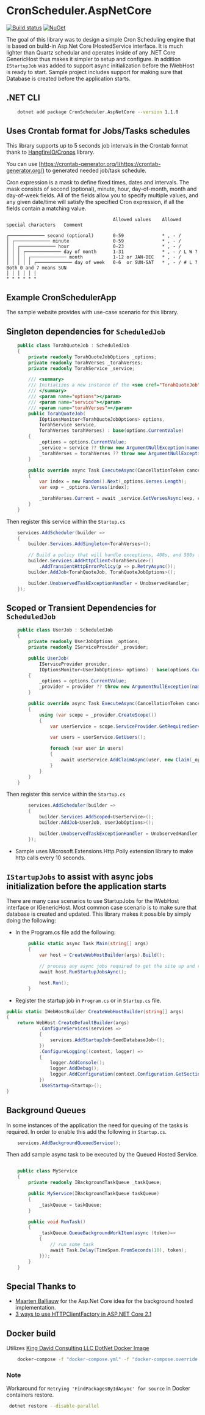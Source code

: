 # CronScheduler.AspNetCore

[![Build status](https://ci.appveyor.com/api/projects/status/wrme1wr6kgjp3a0o?svg=true)](https://ci.appveyor.com/project/kdcllc/cronscheduler-aspnetcore)
[![NuGet](https://img.shields.io/nuget/v/CronScheduler.AspNetCore.svg)](https://www.nuget.org/packages?q=CronScheduler.AspNetCore)

The goal of this library was to design a simple Cron Scheduling engine that is based on build-in Asp.Net Core  IHostedService interface.
It is much lighter than Quartz schedular and operates inside of any .NET Core GenericHost thus makes it simpler to setup and configure.
In addition `IStartupJob` was added to support async initialization before the IWebHost is ready to start. Sample project includes support for
making sure that Database is created before the application starts.

## .NET CLI

```bash
    dotnet add package CronScheduler.AspNetCore --version 1.1.0
```

## Uses Crontab format for Jobs/Tasks schedules

This library supports up to 5 seconds job intervals in the Crontab format thank to [HangfireIO/Cronos](https://github.com/HangfireIO/Cronos) library.

You can use [https://crontab-generator.org/](https://crontab-generator.org/) to generated needed job/task schedule.

Cron expression is a mask to define fixed times, dates and intervals. The mask consists of second (optional), minute, hour, day-of-month, month and day-of-week fields. All of the fields allow you to specify multiple values, and any given date/time will satisfy the specified Cron expression, if all the fields contain a matching value.

                                           Allowed values    Allowed special characters   Comment

    ┌───────────── second (optional)       0-59              * , - /                      
    │ ┌───────────── minute                0-59              * , - /                      
    │ │ ┌───────────── hour                0-23              * , - /                      
    │ │ │ ┌───────────── day of month      1-31              * , - / L W ?                
    │ │ │ │ ┌───────────── month           1-12 or JAN-DEC   * , - /                      
    │ │ │ │ │ ┌───────────── day of week   0-6  or SUN-SAT   * , - / # L ?                Both 0 and 7 means SUN
    │ │ │ │ │ │
    * * * * * *

## Example CronSchedulerApp

The sample website provides with use-case scenario for this library.

## Singleton dependencies for `ScheduledJob`

```csharp
    public class TorahQuoteJob : ScheduledJob
    {
        private readonly TorahQuoteJobOptions _options;
        private readonly TorahVerses _torahVerses;
        private readonly TorahService _service;

        /// <summary>
        /// Initializes a new instance of the <see cref="TorahQuoteJob"/> class.
        /// </summary>
        /// <param name="options"></param>
        /// <param name="service"></param>
        /// <param name="torahVerses"></param>
        public TorahQuoteJob(
            IOptionsMonitor<TorahQuoteJobOptions> options,
            TorahService service,
            TorahVerses torahVerses) : base(options.CurrentValue)
        {
            _options = options.CurrentValue;
            _service = service ?? throw new ArgumentNullException(nameof(service));
            _torahVerses = torahVerses ?? throw new ArgumentNullException(nameof(torahVerses));
        }

        public override async Task ExecuteAsync(CancellationToken cancellationToken)
        {
            var index = new Random().Next(_options.Verses.Length);
            var exp = _options.Verses[index];

            _torahVerses.Current = await _service.GetVersesAsync(exp, cancellationToken);
        }
    }
```

Then register this service within the `Startup.cs`

```csharp
    services.AddScheduler(builder =>
    {
        builder.Services.AddSingleton<TorahVerses>();

        // Build a policy that will handle exceptions, 408s, and 500s from the remote server
        builder.Services.AddHttpClient<TorahService>()
            .AddTransientHttpErrorPolicy(p => p.RetryAsync());
        builder.AddJob<TorahQuoteJob, TorahQuoteJobOptions>();

        builder.UnobservedTaskExceptionHandler = UnobservedHandler;
    });
```

## Scoped or Transient Dependencies for `ScheduledJob`

```csharp
    public class UserJob : ScheduledJob
    {
        private readonly UserJobOptions _options;
        private readonly IServiceProvider _provider;

        public UserJob(
            IServiceProvider provider,
            IOptionsMonitor<UserJobOptions> options) : base(options.CurrentValue)
        {
            _options = options.CurrentValue;
            _provider = provider ?? throw new ArgumentNullException(nameof(provider));
        }

        public override async Task ExecuteAsync(CancellationToken cancellationToken)
        {
            using (var scope = _provider.CreateScope())
            {
                var userService = scope.ServiceProvider.GetRequiredService<UserService>();

                var users = userService.GetUsers();

                foreach (var user in users)
                {
                    await userService.AddClaimAsync(user, new Claim(_options.ClaimName, DateTime.UtcNow.ToString()));
                }
            }
        }
    }
```

Then register this service within the `Startup.cs`

```csharp
        services.AddScheduler(builder =>
        {
            builder.Services.AddScoped<UserService>();
            builder.AddJob<UserJob, UserJobOptions>();

            builder.UnobservedTaskExceptionHandler = UnobservedHandler;
        });
```

- Sample uses Microsoft.Extensions.Http.Polly extension library to make http calls every 10 seconds.

## `IStartupJobs` to assist with async jobs initialization before the application starts

There are many case scenarios to use StartupJobs for the IWebHost interface or IGenericHost. Most common case scenario is to make sure that database is created and updated.
This library makes it possible by simply doing the following:

- In the Program.cs file add the following:

```csharp
        public static async Task Main(string[] args)
        {
            var host = CreateWebHostBuilder(args).Build();

            // process any async jobs required to get the site up and running
            await host.RunStartupJobsAync();

            host.Run();
        }
```

- Register the startup job in `Program.cs` or in `Startup.cs` file.

```csharp
public static IWebHostBuilder CreateWebHostBuilder(string[] args)
{
    return WebHost.CreateDefaultBuilder(args)
            .ConfigureServices(services =>
            {
                services.AddStartupJob<SeedDatabaseJob>();
            })
            .ConfigureLogging((context, logger) =>
            {
                logger.AddConsole();
                logger.AddDebug();
                logger.AddConfiguration(context.Configuration.GetSection("Logging"));
            })
            .UseStartup<Startup>();
}
```

## Background Queues

In some instances of the application the need for queuing of the tasks is required. In order to enable this add the following in `Startup.cs`.

```csharp
    services.AddBackgroundQueuedService();
```

Then add sample async task to be executed by the Queued Hosted Service.

```csharp

    public class MyService
    {
        private readonly IBackgroundTaskQueue _taskQueue;

        public MyService(IBackgroundTaskQueue taskQueue)
        {
            _taskQueue = taskQueue;
        }

        public void RunTask()
        {
            _taskQueue.QueueBackgroundWorkItem(async (token)=>
            {
                // run some task
                await Task.Delay(TimeSpan.FromSeconds(10), token);
            }});
        }
    }
```

## Special Thanks to

- [Maarten Balliauw](https://blog.maartenballiauw.be/post/2017/08/01/building-a-scheduled-cache-updater-in-aspnet-core-2.html) for the Asp.Net Core idea for the background hosted implementation.
- [3 ways to use HTTPClientFactory in ASP.NET Core 2.1](http://www.talkingdotnet.com/3-ways-to-use-httpclientfactory-in-asp-net-core-2-1/)

## Docker build

Utilizes [King David Consulting LLC DotNet Docker Image](https://github.com/kdcllc/docker/tree/master/dotnet)

```bash
    docker-compose -f "docker-compose.yml" -f "docker-compose.override.yml" up -d --build
```

### Note

Workaround for  `Retrying 'FindPackagesByIdAsync' for source` in Docker containers restore.

```bash
 dotnet restore --disable-parallel
```
